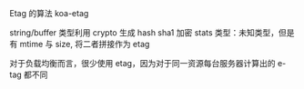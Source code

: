 <!-- @format -->

Etag 的算法
koa-etag

string/buffer 类型利用 crypto 生成 hash sha1 加密
stats 类型：未知类型，但是有 mtime 与 size, 将二者拼接作为 etag

对于负载均衡而言，很少使用 etag，因为对于同一资源每台服务器计算出的 e-tag 都不同
